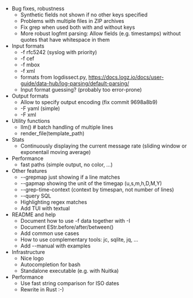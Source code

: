 - Bug fixes, robustness
    * Synthetic fields not shown if no other keys specified
    * Problems with multiple files in ZIP archives
    * Fix grep when used both with and without keys
    * More robust logfmt parsing: Allow fields (e.g. timestamps) without quotes that have whitespace in them
- Input formats
    * -f rfc5242 (syslog with priority)
    * -f cef
    * -f mbox
    * -f xml
    * formats from logdissect.py, https://docs.logz.io/docs/user-guide/data-hub/log-parsing/default-parsing/
    * Input format guessing? (probably too error-prone)
- Output formats
    * Allow to specify output encoding (fix commit 9698a8b9)
    * -F yaml  (simple)
    * -F xml
- Utility functions
    * llm() # batch handling of multiple lines
    * render_file(template_path)
- Stats
    * Continuously displaying the current message rate (sliding window or exponentail moving average)
- Performance
    * fast paths (simple output, no color, ...)
- Other features
    * --grepmap just showing if a line matches
    * --gapmap showing the unit of the timegap (u,s,m,h,D,M,Y)
    * --grep-time-context (context by timespan, not number of lines)
    * --query SQL
    * Highlighting regex matches
    - Add TUI with textual
- README and help
    * Document how to use -f data together with -I
    * Document EStr.before/after/between()
    * Add common use cases
    * How to use complementary tools: jc, sqlite, jq, ...
    * Add --manual with examples
- Infrastructure
    * Nice logo
    * Autocompletion for bash
    * Standalone executable (e.g. with Nuitka)
- Performance
    * Use fast string comparison for ISO dates
    * Rewrite in Rust :-)
    